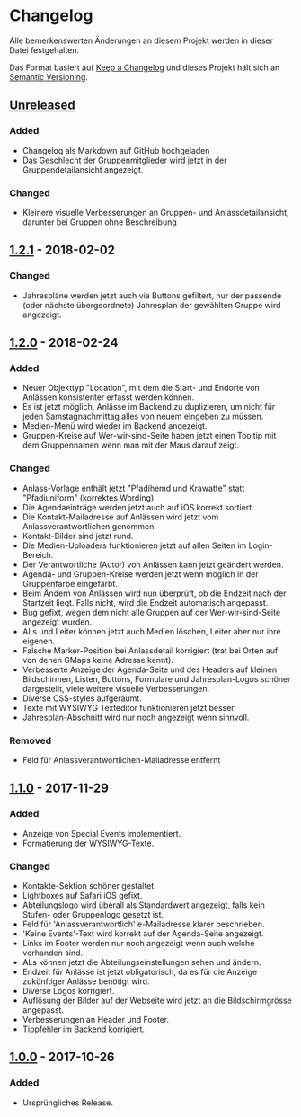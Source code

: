 # Changelog
Alle bemerkenswerten Änderungen an diesem Projekt werden in dieser Datei festgehalten.

Das Format basiert auf [Keep a Changelog](http://keepachangelog.com/en/1.0.0/)
und dieses Projekt hält sich an [Semantic Versioning](http://semver.org/spec/v2.0.0.html).

## [Unreleased]
### Added
- Changelog als Markdown auf GitHub hochgeladen
- Das Geschlecht der Gruppenmitglieder wird jetzt in der Gruppendetailansicht angezeigt.

### Changed
- Kleinere visuelle Verbesserungen an Gruppen- und Anlassdetailansicht, darunter bei Gruppen ohne Beschreibung


## [1.2.1] - 2018-02-02
### Changed
- Jahrespläne werden jetzt auch via Buttons gefiltert, nur der passende (oder nächste übergeordnete) Jahresplan der gewählten Gruppe wird angezeigt.


## [1.2.0] - 2018-02-24
### Added
- Neuer Objekttyp "Location", mit dem die Start- und Endorte von Anlässen konsistenter erfasst werden können.
- Es ist jetzt möglich, Anlässe im Backend zu duplizieren, um nicht für jeden Samstagnachmittag alles von neuem eingeben zu müssen.
- Medien-Menü wird wieder im Backend angezeigt.
- Gruppen-Kreise auf Wer-wir-sind-Seite haben jetzt einen Tooltip mit dem Gruppennamen wenn man mit der Maus darauf zeigt.

### Changed
- Anlass-Vorlage enthält jetzt "Pfadihemd und Krawatte" statt "Pfadiuniform" (korrektes Wording).
- Die Agendaeinträge werden jetzt auch auf iOS korrekt sortiert.
- Die Kontakt-Mailadresse auf Anlässen wird jetzt vom Anlassverantwortlichen genommen.
- Kontakt-Bilder sind jetzt rund.
- Die Medien-Uploaders funktionieren jetzt auf allen Seiten im Login-Bereich.
- Der Verantwortliche (Autor) von Anlässen kann jetzt geändert werden.
- Agenda- und Gruppen-Kreise werden jetzt wenn möglich in der Gruppenfarbe eingefärbt.
- Beim Ändern von Anlässen wird nun überprüft, ob die Endzeit nach der Startzeit liegt. Falls nicht, wird die Endzeit automatisch angepasst.
- Bug gefixt, wegen dem nicht alle Gruppen auf der Wer-wir-sind-Seite angezeigt wurden.
- ALs und Leiter können jetzt auch Medien löschen, Leiter aber nur ihre eigenen.
- Falsche Marker-Position bei Anlassdetail korrigiert (trat bei Orten auf von denen GMaps keine Adresse kennt).
- Verbesserte Anzeige der Agenda-Seite und des Headers auf kleinen Bildschirmen, Listen, Buttons, Formulare und Jahresplan-Logos schöner dargestellt, viele weitere visuelle Verbesserungen.
- Diverse CSS-styles aufgeräumt.
- Texte mit WYSIWYG Texteditor funktionieren jetzt besser.
- Jahresplan-Abschnitt wird nur noch angezeigt wenn sinnvoll.

### Removed
- Feld für Anlassverantwortlichen-Mailadresse entfernt

## [1.1.0] - 2017-11-29
### Added
- Anzeige von Special Events implementiert.
- Formatierung der WYSIWYG-Texte.

### Changed
- Kontakte-Sektion schöner gestaltet.
- Lightboxes auf Safari iOS gefixt.
- Abteilungslogo wird überall als Standardwert angezeigt, falls kein Stufen- oder Gruppenlogo gesetzt ist.
- Feld für 'Anlassverantwortlich' e-Mailadresse klarer beschrieben.
- 'Keine Events'-Text wird korrekt auf der Agenda-Seite angezeigt.
- Links im Footer werden nur noch angezeigt wenn auch welche vorhanden sind.
- ALs können jetzt die Abteilungseinstellungen sehen und ändern.
- Endzeit für Anlässe ist jetzt obligatorisch, da es für die Anzeige zukünftiger Anlässe benötigt wird.
- Diverse Logos korrigiert.
- Auflösung der Bilder auf der Webseite wird jetzt an die Bildschirmgrösse angepasst.
- Verbesserungen an Header und Footer.
- Tippfehler im Backend korrigiert.

## [1.0.0] - 2017-10-26
### Added
- Ursprüngliches Release.

[Unreleased]: https://github.com/gloggi/abteilungs-homepages/compare/v1.2.1...HEAD
[1.2.1]: https://github.com/gloggi/abteilungs-homepages/compare/v1.2.0...v1.2.1
[1.2.0]: https://github.com/gloggi/abteilungs-homepages/compare/v1.1.0...v1.2.0
[1.1.1]: https://github.com/gloggi/abteilungs-homepages/compare/v1.1.0...v1.1.1
[1.1.0]: https://github.com/gloggi/abteilungs-homepages/compare/v1.0.0...v1.1.0
[1.0.0]: https://github.com/gloggi/abteilungs-homepages/tree/v1.0.0
